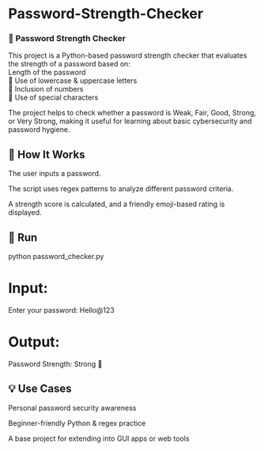 # Password-Strength-Checker
### 🔐 Password Strength Checker  

This project is a Python-based password strength checker that evaluates the strength of a password based on:  
Length of the password  
🔹 Use of lowercase &amp; uppercase letters  
🔹 Inclusion of numbers  
🔹 Use of special characters

The project helps to check whether a password is Weak, Fair, Good, Strong, or Very Strong, making it useful for learning about basic cybersecurity and password hygiene.

## 🚀 How It Works 

The user inputs a password.

The script uses regex patterns to analyze different password criteria.

A strength score is calculated, and a friendly emoji-based rating is displayed.

## 🎯 Run
python password_checker.py


# Input:

Enter your password: Hello@123


# Output:

Password Strength: Strong 💪

## 💡 Use Cases

Personal password security awareness

Beginner-friendly Python & regex practice

A base project for extending into GUI apps or web tools
